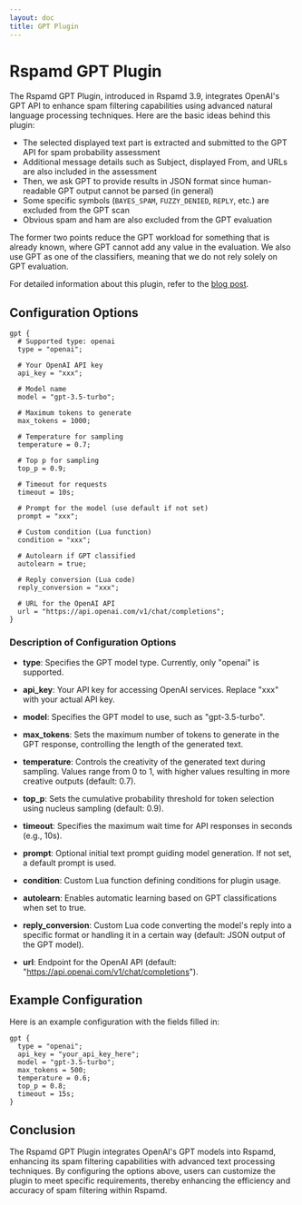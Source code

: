 ```yaml
---
layout: doc
title: GPT Plugin
---
```

# Rspamd GPT Plugin

The Rspamd GPT Plugin, introduced in Rspamd 3.9, integrates OpenAI's GPT API to enhance spam filtering capabilities using advanced natural language processing techniques. Here are the basic ideas behind this plugin:

* The selected displayed text part is extracted and submitted to the GPT API for spam probability assessment
* Additional message details such as Subject, displayed From, and URLs are also included in the assessment
* Then, we ask GPT to provide results in JSON format since human-readable GPT output cannot be parsed (in general)
* Some specific symbols (`BAYES_SPAM`, `FUZZY_DENIED`, `REPLY`, etc.) are excluded from the GPT scan
* Obvious spam and ham are also excluded from the GPT evaluation

The former two points reduce the GPT workload for something that is already known, where GPT cannot add any value in the evaluation. We also use GPT as one of the classifiers, meaning that we do not rely solely on GPT evaluation.

For detailed information about this plugin, refer to the [blog post](https://rspamd.com/misc/2024/07/03/gpt.html).

## Configuration Options

```hcl
gpt {
  # Supported type: openai
  type = "openai";
  
  # Your OpenAI API key
  api_key = "xxx";
  
  # Model name
  model = "gpt-3.5-turbo";
  
  # Maximum tokens to generate
  max_tokens = 1000;
  
  # Temperature for sampling
  temperature = 0.7;
  
  # Top p for sampling
  top_p = 0.9;
  
  # Timeout for requests
  timeout = 10s;
  
  # Prompt for the model (use default if not set)
  prompt = "xxx";
  
  # Custom condition (Lua function)
  condition = "xxx";
  
  # Autolearn if GPT classified
  autolearn = true;
  
  # Reply conversion (Lua code)
  reply_conversion = "xxx";
  
  # URL for the OpenAI API
  url = "https://api.openai.com/v1/chat/completions";
}
```

### Description of Configuration Options

- **type**: Specifies the GPT model type. Currently, only "openai" is supported.
  
- **api_key**: Your API key for accessing OpenAI services. Replace "xxx" with your actual API key.

- **model**: Specifies the GPT model to use, such as "gpt-3.5-turbo".

- **max_tokens**: Sets the maximum number of tokens to generate in the GPT response, controlling the length of the generated text.

- **temperature**: Controls the creativity of the generated text during sampling. Values range from 0 to 1, with higher values resulting in more creative outputs (default: 0.7).

- **top_p**: Sets the cumulative probability threshold for token selection using nucleus sampling (default: 0.9).

- **timeout**: Specifies the maximum wait time for API responses in seconds (e.g., 10s).

- **prompt**: Optional initial text prompt guiding model generation. If not set, a default prompt is used.

- **condition**: Custom Lua function defining conditions for plugin usage.

- **autolearn**: Enables automatic learning based on GPT classifications when set to true.

- **reply_conversion**: Custom Lua code converting the model's reply into a specific format or handling it in a certain way (default: JSON output of the GPT model).

- **url**: Endpoint for the OpenAI API (default: "https://api.openai.com/v1/chat/completions").

## Example Configuration

Here is an example configuration with the fields filled in:

```hcl
gpt {
  type = "openai";
  api_key = "your_api_key_here";
  model = "gpt-3.5-turbo";
  max_tokens = 500;
  temperature = 0.6;
  top_p = 0.8;
  timeout = 15s;
}
```

## Conclusion

The Rspamd GPT Plugin integrates OpenAI's GPT models into Rspamd, enhancing its spam filtering capabilities with advanced text processing techniques. By configuring the options above, users can customize the plugin to meet specific requirements, thereby enhancing the efficiency and accuracy of spam filtering within Rspamd.
